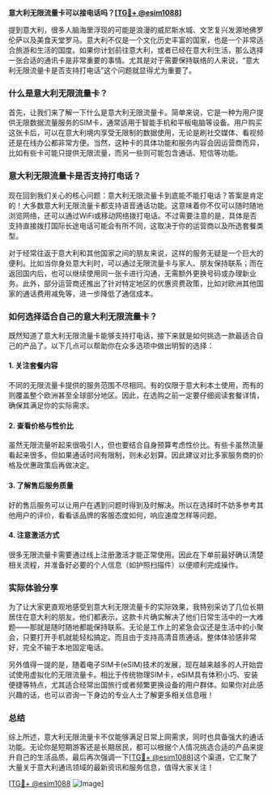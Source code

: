 **意大利无限流量卡可以接电话吗？[[TG💪+ @esim1088](https://t.me/s/esim1088)]**

提到意大利，很多人脑海里浮现的可能是浪漫的威尼斯水城、文艺复兴发源地佛罗伦萨以及美食天堂罗马。意大利不仅是一个文化历史丰富的国家，也是一个非常适合旅游和生活的国度。如果你计划前往意大利，或者已经在意大利生活，那么选择一张合适的通讯卡是非常重要的事情。尤其是对于需要保持联络的人来说，“意大利无限流量卡是否支持打电话”这个问题就显得尤为重要了。

### 什么是意大利无限流量卡？

首先，让我们来了解一下什么是意大利无限流量卡。简单来说，它是一种为用户提供无限数据流量服务的SIM卡，通常适用于智能手机和平板电脑等设备。用户购买这张卡后，可以在意大利境内享受无限制的数据使用，无论是刷社交媒体、看视频还是在线办公都非常方便。当然，这种卡的具体功能和服务内容会因运营商而异，比如有些卡可能只提供无限流量，而另一些则可能包含通话、短信等功能。

### 意大利无限流量卡是否支持打电话？

现在回到我们关心的核心问题：意大利无限流量卡到底能不能打电话？答案是肯定的！大多数意大利无限流量卡都支持语音通话功能。这意味着你不仅可以随时随地浏览网络，还可以通过WiFi或移动网络拨打电话。不过需要注意的是，具体是否支持直接拨打国际长途电话可能会有所不同，这取决于你的运营商以及所选套餐类型。

对于经常往返于意大利和其他国家之间的朋友来说，这样的服务无疑是一个巨大的便利。比如当你身处意大利时，可以通过无限流量卡与家人、朋友保持联系；而在返回国内后，也可以继续使用同一张卡进行沟通，无需额外更换号码或办理新业务。此外，部分运营商还推出了针对特定地区的优惠资费政策，比如对欧洲其他国家的通话费用减免等，进一步降低了通信成本。

### 如何选择适合自己的意大利无限流量卡？

既然知道了意大利无限流量卡能够支持打电话，接下来就是如何挑选一款最适合自己的产品了。以下几点可以帮助你在众多选项中做出明智的选择：

#### 1. **关注套餐内容**
   不同的无限流量卡提供的服务范围不尽相同。有的仅限于意大利本土使用，而有的则覆盖整个欧洲甚至全球部分地区。因此，在选购之前一定要仔细阅读套餐详情，确保其满足你的实际需求。

#### 2. **查看价格与性价比**
   虽然无限流量听起来很吸引人，但也要结合自身预算考虑性价比。有些卡虽然流量看起来很多，但如果通话时间有限制，则未必划算。因此建议对比多家服务商的价格及优惠政策后再做决定。

#### 3. **了解售后服务质量**
   好的售后服务可以让用户在遇到问题时得到及时解决。所以在选择时不妨多参考其他用户的评价，看看该品牌的客服态度如何，响应速度怎样等问题。

#### 4. **注意激活方式**
   很多无限流量卡需要通过线上注册激活才能正常使用。因此在下单前最好确认清楚相关流程，并准备好必要的个人信息（如护照扫描件）以便顺利完成操作。

### 实际体验分享

为了让大家更直观地感受到意大利无限流量卡的实际效果，我特别采访了几位长期居住在意大利的朋友。他们都表示，这款卡片确实解决了他们日常生活中的一大难题——那就是随时随地都能保持联系。无论是工作上的紧急会议还是生活中的小聚会，只要打开手机就能轻松搞定。而且由于支持高清音质通话，整体体验感非常好，完全不输于本地固定电话。

另外值得一提的是，随着电子SIM卡(eSIM)技术的发展，现在越来越多的人开始尝试使用虚拟化的无限流量卡。相比于传统物理SIM卡，eSIM具有体积小巧、安装便捷等特点，尤其适合经常出国旅行或者频繁更换设备的用户群体。如果你对此感兴趣的话，也可以咨询一下身边的专业人士了解更多相关信息哦！

### 总结

综上所述，意大利无限流量卡不仅能够满足日常上网需求，同时也具备强大的通话功能。无论你是短期游客还是长期居民，都可以根据个人情况挑选合适的产品来提升自己的生活品质。最后再次强调一下[[TG💪+ @esim1088](https://t.me/s/esim1088)]这个渠道，它汇聚了大量关于意大利通讯领域的最新资讯和服务信息，值得大家关注！

[[TG💪+ @esim1088](https://t.me/s/esim1088) ![Image](https://i.postimg.cc/4NQfJmqS/Snipaste-2025-05-13-00-14-12.png)]